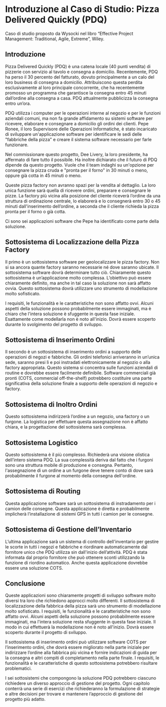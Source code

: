 # Introduzione al Caso di Studio: Pizza Delivered Quickly (PDQ)
Caso di studio proposto da Wysocki nel libro “Effective Project Management: Traditional, Agile, Extreme”, Wiley.

## Introduzione
Pizza Delivered Quickly (PDQ) è una catena locale (40 punti vendita) di pizzerie con servizio al tavolo e consegna a domicilio. Recentemente, PDQ ha perso il 30 percento del fatturato, dovuto principalmente a un calo del loro business di consegna a domicilio. Attribuiscono questa perdita esclusivamente al loro principale concorrente, che ha recentemente promosso un programma che garantisce la consegna entro 45 minuti dall’ordine alla consegna a casa. PDQ attualmente pubblicizza la consegna entro un’ora.

PDQ utilizza i computer per le operazioni interne al negozio e per le funzioni aziendali comuni, ma non fa grande affidamento su sistemi software per ricevere, elaborare e consegnare a domicilio gli ordini dei clienti. Pepe Ronee, il loro Supervisore delle Operazioni Informatiche, è stato incaricato di sviluppare un'applicazione software per identificare le sedi delle "fabbriche della pizza" e creare il sistema software necessario per farle funzionare.

Nel commissionare questo progetto, Dee Livery, la loro presidente, ha affermato di fare tutto il possibile. Ha inoltre dichiarato che il futuro di PDQ dipende da questo progetto. Vuole che il team indaghi su un'opzione per consegnare la pizza cruda e "pronta per il forno" in 30 minuti o meno, oppure già cotta in 45 minuti o meno.

Queste pizza factory non avranno spazi per la vendita al dettaglio. La loro unica funzione sarà quella di ricevere ordini, preparare e consegnare le pizze. La factory più vicina alla posizione del cliente riceverà l’ordine da una struttura di ordinazione centrale, lo elaborerà e lo consegnerà entro 30 o 45 minuti dall'inserimento dell’ordine, a seconda che il cliente richieda la pizza pronta per il forno o già cotta.

Ci sono sei applicazioni software che Pepe ha identificato come parte della soluzione.

## Sottosistema di Localizzazione della Pizza Factory
Il primo è un sottosistema software per geolocalizzare le pizza factory. Non si sa ancora quante factory saranno necessarie né dove saranno ubicate. Il sottosistema software dovrà determinare tutto ciò. Chiaramente questo sottosistema è un’applicazione molto complessa. L’obiettivo può essere chiaramente definito, ma anche in tal caso la soluzione non sarà affatto ovvia. Questo sottosistema dovrà utilizzare uno strumento di modellazione molto sofisticato.

I requisiti, le funzionalità e le caratteristiche non sono affatto ovvi. Alcuni aspetti della soluzione possono probabilmente essere immaginati, ma è chiaro che l'intera soluzione è sfuggente in questa fase iniziale. Esattamente come modellarla non è noto all'inizio. Dovrà essere scoperto durante lo svolgimento del progetto di sviluppo.

## Sottosistema di Inserimento Ordini
Il secondo è un sottosistema di inserimento ordini a supporto delle operazioni di negozi e fabbriche. Gli ordini telefonici arriveranno in un’unica sede, saranno presi lì e poi instradati elettronicamente al negozio o alla factory appropriata. Questo sistema si concentra sulle funzioni aziendali di routine e dovrebbe essere facilmente definibile. Software commerciali già pronti (COTS, commercial off-the-shelf) potrebbero costituire una parte significativa della soluzione finale a supporto delle operazioni di negozio e factory.

## Sottosistema di Inoltro Ordini
Questo sottosistema indirizzerà l’ordine a un negozio, una factory o un furgone. La logistica per effettuare questa assegnazione non è affatto chiara, e la progettazione del sottosistema sarà complessa.

## Sottosistema Logistico
Questo sottosistema è il più complesso. Richiederà una visione olistica dell’intero sistema PDQ. La sua complessità deriva dal fatto che i furgoni sono una struttura mobile di produzione e consegna. Pertanto, l'assegnazione di un ordine a un furgone deve tenere conto di dove sarà probabilmente il furgone al momento della consegna dell'ordine.

## Sottosistema di Routing
Questa applicazione software sarà un sottosistema di instradamento per i camion delle consegne. Questa applicazione è diretta e probabilmente implicherà l’installazione di sistemi GPS in tutti i camion per le consegne.

## Sottosistema di Gestione dell’Inventario
L’ultima applicazione sarà un sistema di controllo dell'inventario per gestire le scorte in tutti i negozi e fabbriche e riordinare automaticamente dal fornitore unico che PDQ utilizza sin dall'inizio dell’attività. PDQ è stata informata dal proprio fornitore che può ottenere sconti utilizzando la funzione di riordino automatico. Anche questa applicazione dovrebbe essere una soluzione COTS.

## Conclusione
Queste applicazioni sono chiaramente progetti di sviluppo software molto diversi tra loro che richiedono approcci molto differenti. Il sottosistema di localizzazione della fabbrica della pizza sarà uno strumento di modellazione molto sofisticato. I requisiti, le funzionalità e le caratteristiche non sono affatto ovvi. Alcuni aspetti della soluzione possono probabilmente essere immaginati, ma l'intera soluzione resta sfuggente in questa fase iniziale. Il modo in cui effettuerà la modellazione non è noto all'inizio. Dovrà essere scoperto durante il progetto di sviluppo.

Il sottosistema di inserimento ordini può utilizzare software COTS per l’inserimento ordini, che dovrà essere migliorato nella parte iniziale per indirizzare l’ordine alla fabbrica più vicina e fornire indicazioni di guida per la consegna e altri compiti di completamento nella parte finale. I requisiti, le funzionalità e le caratteristiche di questo sottosistema potrebbero risultare problematici.

I sei sottosistemi che compongono la soluzione PDQ potrebbero ciascuno richiedere un diverso approccio di gestione del progetto. Ogni capitolo conterrà una serie di esercizi che richiederanno la formulazione di strategie e altre decisioni per trovare e mantenere l’approccio di gestione del progetto più adatto.
